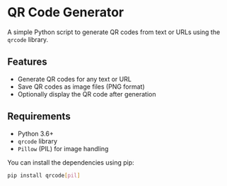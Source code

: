 # QR Code Generator

A simple Python script to generate QR codes from text or URLs using the `qrcode` library.

## Features

- Generate QR codes for any text or URL
- Save QR codes as image files (PNG format)
- Optionally display the QR code after generation

## Requirements

- Python 3.6+
- `qrcode` library
- `Pillow` (PIL) for image handling

You can install the dependencies using pip:

```bash
pip install qrcode[pil]